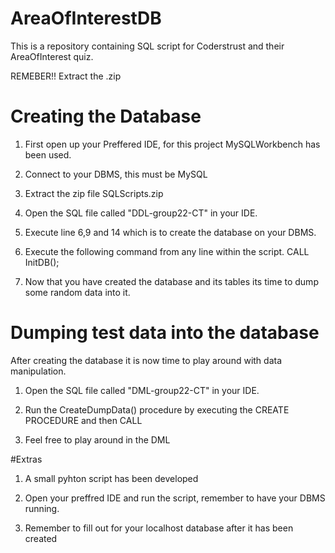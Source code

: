 # AreaOfInterestDB

This is a repository containing SQL script for Coderstrust and their AreaOfInterest quiz.

REMEBER!! Extract the .zip

# Creating the Database
1. First open up your Preffered IDE, for this project MySQLWorkbench has been used.

2. Connect to your DBMS, this must be MySQL

3. Extract the zip file SQLScripts.zip

4. Open the SQL file called "DDL-group22-CT" in your IDE.

5. Execute line 6,9 and 14 which is to create the database on your DBMS.

6. Execute the following command from any line within the script.
    CALL InitDB();
    
7. Now that you have created the database and its tables its time to dump some random data into it.

# Dumping test data into the database
After creating the database it is now time to play around with data manipulation.

1. Open the SQL file called "DML-group22-CT" in your IDE.

2. Run the CreateDumpData() procedure by executing the CREATE PROCEDURE and then CALL <PROCEDURENAME>

3. Feel free to play around in the DML

#Extras

1. A small pyhton script has been developed 

2. Open your preffred IDE and run the script, remember to have your DBMS running.

3. Remember to fill out <YOUR PASSWORD> for your localhost database after it has been created
